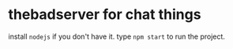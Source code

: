 # thebadserver for chat things

install `nodejs` if you don't have it.
type `npm start` to run the project.
